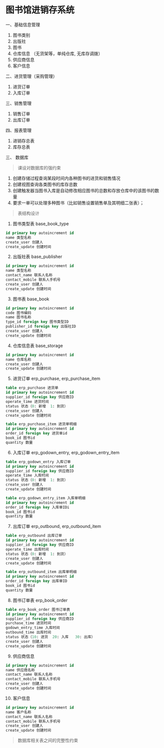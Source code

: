 # 图书馆进销存系统

一、基础信息管理

1. 图书类别
2. 出版社
3. 图书
4. 仓库信息 （无货架等，单纯仓库, 无库存调拨）
5. 供应商信息
6. 客户信息

二、进货管理（采购管理）
1. 进货订单
2. 入库订单

三、销售管理
1. 销售订单
2. 出库订单

四、报表管理
1. 进销存总表
2. 库存总表


三、 数据库

> 课设对数据库的强约束

1. 创建存储过程查询某段时间内各种图书的进货和销售情况
2. 创建视图查询各类图书的库存总数
3. 创建触发器当图书入库是自动修改相应图书的总数和存放仓库中的该图书的数量
4. 要求一单可以处理多种图书（比如销售设置销售单及其明细二张表）；

> 表结构设计

1. 图书类型表 base_book_type
```sql
id primary key autoincrement id 
name 类型名称
create_user 创建人
create_update 创建时间
```
2. 出版社表 base_publisher
```sql
id primary key autoincrement id 
name 类型名称
contact_name 联系人名称
contact_mobile 联系人手机号
create_user 创建人
create_update 创建时间
```
3. 图书表 base_book
```sql
id primary key autoincrement id 
code 图书编码
name 图书名称
type_id foreign key 图书类型ID
publisher_id foreign key 出版社ID
create_user 创建人
create_update 创建时间
```
4. 仓库信息表 base_storage
```sql
id primary key autoincrement id 
name 仓库名称
create_user 创建人
create_update 创建时间
```
5. 进货订单 erp_purchase, erp_purchase_item
```sql
table erp_purchase 进货单
id primary key autoincrement id 
supplier_id foreign key 供应商ID
operate_time 进货时间
status 状态（0: 新增  1: 到货）
create_user 创建人
create_update 创建时间

table erp_purchase_item 进货单明细
id primary key autoincrement id 
order_id foreign key 进货单id
book_id 图书id
quantity 数量
```
6. 入库订单 erp_godown_entry, erp_godown_entry_item
```sql
table erp_godown_entry 入库订单
id primary key autoincrement id 
supplier_id foreign key 供应商ID
operate_time 入库时间
status 状态（0: 新增  1: 到货）
create_user 创建人
create_update 创建时间

table erp_godown_entry_item 入库单明细
id primary key autoincrement id 
order_id foreign key 入库单IDi
book_id 图书id
quantity 数量
```
7. 出库订单 erp_outbound, erp_outbound_item
```sql
table erp_outbound 出库订单
id primary key autoincrement id 
supplier_id foreign key 供应商ID
operate_time 出库时间
status 状态（0: 新增  1: 到货）
create_user 创建人
create_update 创建时间

table erp_outbound_item 出库单明细
id primary key autoincrement id 
order_id foreign key 出库单ID
book_id 图书id
quantity 数量
```
8. 图书订单表 erp_book_order
```sql
table erp_book_order 图书订单表
id primary key autoincrement id 
supplier_id foreign key 供应商ID
purchase_time 进货时间
godown_entry_time 入库时间
outbound_time 出库时间
status 状态（10: 进货  20: 入库   30: 出库）
create_user 创建人
create_update 创建时间

```
9. 供应商信息
```sql
id primary key autoincrement id 
name 供应商名称
contact_name 联系人名称
contact_mobile 联系人手机号
create_user 创建人
create_update 创建时间
```
10. 客户信息
```sql
id primary key autoincrement id 
name 客户名称
contact_name 联系人名称
contact_mobile 联系人手机号
create_user 创建人
create_update 创建时间
```
>  数据库相关表之间的完整性约束
